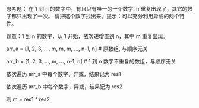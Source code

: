 思考题：
在 1 到 n 的数字中，有且只有唯一的一个数字 m 重复出现了，其它的数字都只出现了一次。
请把这个数字找出来。提示：可以充分利用异或的两个特性。

题意：1 到 n 的数字，从 1 开始，依次递增直到 n，其中 m 重复出现。

arr_a = [1, 2, 3, ..., m, m, m, ..., n-1, n] # 原数组, 与顺序无关

arr_b = [1, 2, 3, ..., m, ..., n-1, n] # 1 到 n 数字不重复的数组，与顺序无关

依次遍历 arr_a 中每个数字，异或，结果记为 res1

依次遍历 arr_b 中每个数字，异或，结果记为 res2

则 m = res1 ^ res2
